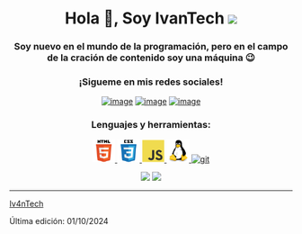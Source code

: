 <h1 align="center">Hola 👋, Soy IvanTech <img height="40" src="https://emoji.gg/assets/emoji/7333-parrotdance.gif"></h1>
<h3 align="center">Soy nuevo en el mundo de la programación, pero en el campo de la cración de contenido soy una máquina 😉</h3>

<h3 align="center">¡Sigueme en mis redes sociales!</h3>
<div align="center">

[![image](https://img.shields.io/badge/Instagram-E4405F?style=for-the-badge&logo=instagram&logoColor=white)](https://www.instagram.com/iv4ntech/)
[![image](https://img.shields.io/badge/Twitter-1DA1F2?style=for-the-badge&logo=twitter&logoColor=white)](https://x.com/Iv4nTech)
[![image](https://img.shields.io/badge/Gmail-D14836?style=for-the-badge&logo=gmail&logoColor=white)](mailto:ivangomezjimenez16@gmail.com)
  
</div>

<h3 align="center">Lenguajes y herramientas:</h3>

<p align="center"> 
  <a href="https://www.w3.org/html/" target="_blank"> 
    <img src="https://raw.githubusercontent.com/devicons/devicon/master/icons/html5/html5-original-wordmark.svg" alt="html5" width="40" height="40"/> 
  </a>
  <a href="https://www.w3schools.com/css/" target="_blank"> 
    <img src="https://raw.githubusercontent.com/devicons/devicon/master/icons/css3/css3-original-wordmark.svg" alt="css3" width="40" height="40"/> 
  </a> 
  <a href="https://developer.mozilla.org/en-US/docs/Web/JavaScript" target="_blank"> 
    <img src="https://raw.githubusercontent.com/devicons/devicon/master/icons/javascript/javascript-original.svg" alt="javascript" width="40" height="40"/> 
  </a> 
  <a href="https://www.linux.org/" target="_blank"> 
    <img src="https://raw.githubusercontent.com/devicons/devicon/master/icons/linux/linux-original.svg" alt="linux" width="40" height="40"/> 
  </a> 
  <a href="https://git-scm.com/" target="_blank"> 
    <img src="https://www.vectorlogo.zone/logos/git-scm/git-scm-icon.svg" alt="git" width="40" height="40"/> 
  </a>
</p>

<p align= "center">
  <img height= "150" src="https://github-readme-stats.vercel.app/api?username=Iv4nTech&theme=react&show_icons=true&include_all_commits=true" />
  <img height= "150" src="https://github-readme-stats.vercel.app/api/top-langs/?username=Iv4nTech&theme=react&layout=compact" />
</p>

------

[Iv4nTech](https://github.com/Iv4nTech)

Última edición: 01/10/2024
